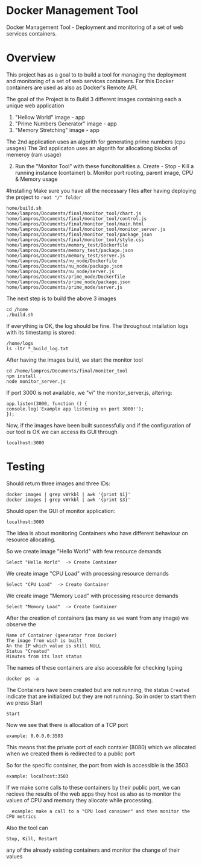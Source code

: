 # Docker Management Tool
Docker Management Tool - Deployment and monitoring of a set of web services containers.

# Overview
This project has as a goal to to build a tool for managing the deployment and monitoring of a set of web services containers. For this Docker containers are used as also as Docker's Remote API.

The goal of the Project is to Build 3 different images containing each a unique web application
1. "Hellow World" image - app
2. "Prime Numbers Generator" image - app
3. "Memory Stretching" image - app

The 2nd application uses an algorith for generating prime numbers (cpu usages)
The 3rd applicaton uses an algorith for allocationg blocks of memeroy (ram usage)

2. Run the "Monitor Tool" with these funcitonalities
  a. Create - Stop - Kill a running instance (container)
  b. Monitor port rooting, parent image, CPU & Memory usage

#Installing
Make sure you have all the necessary files after having deploying the project to `root "/" folder`

    home/build.sh
    home/lampros/Documents/final/monitor_tool/chart.js
    home/lampros/Documents/final/monitor_tool/control.js
    home/lampros/Documents/final/monitor_tool/main.html
    home/lampros/Documents/final/monitor_tool/monitor_server.js
    home/lampros/Documents/final/monitor_tool/package_json
    home/lampros/Documents/final/monitor_tool/style.css
    home/lampros/Documents/memory_test/Dockerfile
    home/lampros/Documents/memory_test/package.json
    home/lampros/Documents/memory_test/server.js
    home/lampros/Documents/nu_node/Dockerfile
    home/lampros/Documents/nu_node/package.json
    home/lampros/Documents/nu_node/server.js
    home/lampros/Documents/prime_node/Dockerfile
    home/lampros/Documents/prime_node/package.json
    home/lampros/Documents/prime_node/server.js

The next step is to build the above 3 images

    cd /home
    ./build.sh
    
If everything is OK, the log should be fine. The throughout intallation logs with its timestamp is stored:

    /home/logs
    ls -ltr *_build_log.txt
    
After having the images build, we start the monitor tool

    cd /home/lampros/Documents/final/monitor_tool
    npm install .
    node monitor_server.js
    
If port 3000 is not available, we "vi" the monitor_server.js, altering:

    app.listen(3000, function () {
    console.log('Example app listening on port 3000!');
    });
    
Now, if the images have been built successfully and if the configuration of our tool is OK
we can access its GUI through

    localhost:3000
    
# Testing

Should return three images and three IDs:

    docker images | grep vWrkbl | awk '{print $1}'
    docker images | grep vWrkbl | awk '{print $3}'

Should open the GUI of monitor application:

    localhost:3000
    
The idea is about monitoring Containers who have different behaviour on resource allocating. 

So we create image "Hello World" with few resource demands
    
    Select "Hello World"  -> Create Container
    
We create image "CPU Load" with processing resource demands

    Select "CPU Load"  -> Create Container
    
We create image "Memory Load" with processing resource demands

    Select "Memory Load"  -> Create Container
    

After the creation of containers (as many as we want from any image) we observe the 

    Name of Container (generator from Docker)
    The image from wich is built
    An the IP which value is still NULL
    Status "Created"
    Minutes from its last status

The names of these containers are also accessible for checking typing

    docker ps -a

The Containers have been created but are not running, the status `Created` indicate that are initialized but they are not running.
So in order to start them we press Start

    Start
    
Now we see that there is allocation of a TCP port 

    example: 0.0.0.0:3503
    
This means that the private port of each contaier (8080) which we allocated when we created them is redirected to a public port

So for the specific container, the port from wich is accessible is the 3503

    example: localhost:3503
    
If we make some calls to these containers by their public port, we can recieve the results of the web apps they host as also as to monitor the values of CPU and memory they allocate while processing.

      example: make a call to a "CPU load conainer" and then monitor the CPU metrics
    
Also the tool can

    Stop, Kill, Restart 
    
any of the already existing containers and monitor the change of their values


